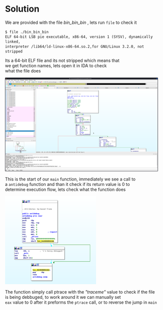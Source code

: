 # Solution

We are provided with the file *bin_bin_bin* , lets
run `file` to check it 

```
$ file ./bin_bin_bin
ELF 64-bit LSB pie executable, x86-64, version 1 (SYSV), dynamically linked,  
interpreter /lib64/ld-linux-x86-64.so.2,for GNU/Linux 3.2.0, not stripped
```
Its a 64-bit ELF file and its not stripped which means that  
we get function names, lets open it in IDA to check  
what the file does

![disass_main](./screenshots/main_1.png)

This is the start of our `main` function, immediately we see a call to  
a `antidebug` function and than it check if its return value is 0 to  
determine execution flow, lets check what the function does

<img src="./screenshots/anti_debug.png" width="300">
  
  The function simply call ptrace with the _"traceme"_ value to check
  if the file is being debbuged, to work around it we can manually set  
`eax` value to 0 after it preforms the `ptrace` call, or to reverse the jump in `main`













